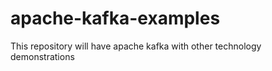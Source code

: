 # apache-kafka-examples
This repository will have apache kafka with other technology demonstrations

